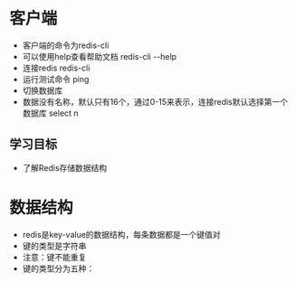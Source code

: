 # 客户端
- 客户端的命令为redis-cli
- 可以使用help查看帮助文档
    redis-cli --help
- 连接redis
    redis-cli
- 运行测试命令
    ping
- 切换数据库
- 数据没有名称，默认只有16个，通过0-15来表示，连接redis默认选择第一个数据库
    select n

## 学习目标
- 了解Redis存储数据结构

# 数据结构
- redis是key-value的数据结构，每条数据都是一个键值对
- 键的类型是字符串
- 注意：键不能重复
- 键的类型分为五种：